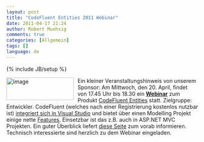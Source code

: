 ```yaml
---
layout: post
title: "CodeFluent Entities 2011 Webinar"
date: 2011-04-17 21:24
author: Robert Muehsig
comments: true
categories: [Allgemein]
tags: []
language: de
---
```

{% include JB/setup %}
<p><a href="{{BASE_PATH}}/assets/wp-images-de/image1250.png"><img style="border-bottom: 0px; border-left: 0px; margin: 0px 10px 0px 0px; display: inline; border-top: 0px; border-right: 0px" title="image" border="0" alt="image" align="left" src="{{BASE_PATH}}/assets/wp-images-de/image_thumb430.png" width="177" height="59" /></a> </p>  <p>Ein kleiner Veranstaltungshinweis von unserem Sponsor: Am Mittwoch, den 20. April, findet von 17.45 Uhr bis 18.30 ein <a href="https://www2.gotomeeting.com/register/279675563"><strong>Webinar</strong></a> zum Produkt <a href="http://www.codefluententities.com/PortalDefault.aspx?id=38">CodeFluent Entities</a> statt. Zielgruppe: Entwickler. CodeFluent (welches nach einer Registrierung kostenlos nutzbar ist) <a href="http://visualstudiogallery.msdn.microsoft.com/B6299BBF-1EF1-436D-B618-66E8C16AB410">integriert sich in Visual Studio</a> und bietet über einen Modelling Projekt einige nette <a href="http://www.codefluententities.com/Features.aspx">Features</a>. Einsetzbar ist das z.B. auch in ASP.NET MVC Projekten. Ein guter Überblick liefert <a href="http://2011.codefluententities.com/learningguide/DevelopingAspNetWebForms.aspx">diese Seite</a> zum vorab informieren. Technisch interessierte sind herzlich zu dem Webinar eingeladen.</p>
